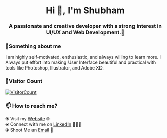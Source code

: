 <!-- ### Hi there 👋 -->

<!--
**shubs997/shubs997** is a ✨ _special_ ✨ repository because its `README.md` (this file) appears on your GitHub profile.
--> 
<!-- I am [Shubham](https://shubhamjadhav.com/), a passionate and creative developer with a strong interest in UI/UX and Web Development.🎯 
 -->
<h1 align="center">Hi 👋, I'm Shubham</h1>
<h3 align="center">A passionate and creative developer with a strong interest in UI/UX and Web Development.🎯 </h3>
<!--  ## My Github Stats:
 
<p align="left"> <img src="https://komarev.com/ghpvc/?username=shubs997&label=Profile%20views&color=129e00&style=plastic" alt="shubs997" /> </p>

<div>
<a href="https://readme-stats-cfgj2cxdy.vercel.app/api?username=shubs997&count_private=true&show_icons=true&theme=tokyonight">
  <img  align="left" src="https://readme-stats-cfgj2cxdy.vercel.app/api?username=shubs997&count_private=true&show_icons=true&theme=tokyonight" />
</a>
</div> -->
<!-- <br /><br /><br /><br /><br /><br /><br /><br /><br /><br /> -->

### 🚀Something about me

<div>
 <p>I am highly self-motivated, enthusiastic, and always willing to learn more. I Always put effort into making User Interface beautiful and practical with tools like Photoshop, Illustrator, and Adobe XD.</p>
</div>

### 🧮Visitor Count
<a align="left" href="https://profile-counter.glitch.me/{shubs997}/count.svg">
  
  ![VisitorCount](https://profile-counter.glitch.me/{shubs997}/count.svg)  
  
</a>

### 📫 How to reach me? 

  ⦿ Visit my [Website](https://shubhamjadhav.com/) 🌐 <br>
  ⦿ Connect with me on [LinkedIn](https://www.linkedin.com/in/shubham566/) 👨🏻‍💻 <br>
  ⦿ Shoot Me an [Email](mailto:shubhamjadhav5678@gmail.com) 💌 <br>
